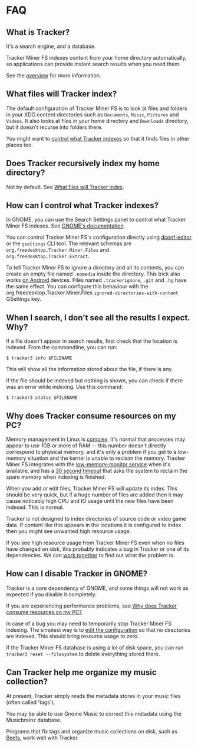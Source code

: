 # FAQ

## What is Tracker?

It's a search engine, and a database.

Tracker Miner FS indexes content from your home directory automatically, so
applications can provide instant search results when you need them.

See the [overview](overview) for more information.

## What files will Tracker index?

The default configuration of Tracker Miner FS is to look at files and folders
in your XDG content directories such as `Documents`, `Music`, `Pictures` and
`Videos`.  It also looks at files in your home directory and `Downloads`
directory, but it doesn't recurse into folders there.

You might want to [control what Tracker indexes] so that it finds files in
other places too.

## Does Tracker recursively index my home directory?

Not by default. See [What files will Tracker index](#what-files-will-tracker-index).

## How can I control what Tracker indexes?

In GNOME, you can use the Search Settings panel to control what Tracker
Miner FS indexes. See [GNOME's
documentation](https://help.gnome.org/users/gnome-help/unstable/files-search.html.en).

You can control Tracker Miner FS's configuration directly using
[dconf-editor](https://wiki.gnome.org/Apps/DconfEditor) or the `gsettings` CLI
tool.
The relevant schemas are `org.freedesktop.Tracker.Miner.Files` and
`org.freedesktop.Tracker.Extract`.

To tell Tracker Miner FS to ignore a directory and all its contents, you can
create an empty file named `.nomedia` inside the directory. This trick also
works [on Android](https://www.lifewire.com/nomedia-file-4172882) devices.
Files named `.trackerignore`, `.git` and `.hg` have the same effect. You can
configure this behaviour with the org.freedesktop.Tracker.Miner.Files
`ignored-directories-with-content` GSettings key.

## When I search, I don't see all the results I expect. Why?

If a file doesn't appear in search results, first check that the location is
indexed. From the commandline, you can run:

    $ tracker3 info $FILENAME

This will show all the information stored about the file, if there is any.

If the file should be indexed but nothing is shown, you can check
if there was an error while indexing. Use this command:

    $ tracker3 status $FILENAME

## Why does Tracker consume resources on my PC?

Memory management in Linux is [complex](http://opsmonkey.blogspot.com/2007/01/linux-memory-overcommit.html).
It's normal that processes may appear to use 1GB or more of RAM -- this number
doesn't directly correspond to physical memory, and it's only a problem if you
get to a low-memory situation and the kernel is unable to
reclaim the memory. Tracker Miner FS integrates with the [low-memory-monitor service](https://www.hadess.net/2019/08/low-memory-monitor-new-project.html)
when it's available, and has a [30 second timeout](https://gitlab.gnome.org/GNOME/tracker-miners/-/commit/ccb0b4ebbff4dfacf17ea67ce56bb27c39741811)
that asks the system to reclaim the spare memory when indexing is finished.

When you add or edit files, Tracker Miner FS will update its index. This should
be very quick, but if a huge number of files are added then it may cause
noticably high CPU and IO usage until the new files have been indexed. This is
normal.

Tracker is not designed to index directories of source code or video game data.
If content like this appears in the locations it is configured to index
then you might see unwanted high resource usage.

If you see high resource usage from Tracker Miner FS even when no files have
changed on disk, this probably indicates a bug in Tracker or one of its
dependencies.  We can [work together](community) to find out what the problem is.

## How can I disable Tracker in GNOME?

Tracker is a core dependency of GNOME, and some things will not work as
expected if you disable it completely.

If you are experiencing performance problems, see [Why does Tracker consume
resources on my PC?](#why-does-tracker-consume-resources-on-my-pc).

In case of a bug you may need to temporarily stop Tracker Miner FS indexing.
The simplest way is to [edit the
configuration](#how-can-i-control-what-tracker-indexes) so that no directories
are indexed. This should bring resource usage to zero.

If the Tracker Miner FS database is using a lot of disk space, you can run
`tracker3 reset --filesystem` to delete everything stored there.

## Can Tracker help me organize my music collection?

At present, Tracker simply reads the metadata stores in your music files (often
called 'tags').

You may be able to use Gnome Music to correct this metadata using the
Musicbrainz database.

Programs that fix tags and organize music collections on disk, such as
[Beets](http://beets.io/), work well with Tracker.

[control what Tracker indexes]: #how-can-i-control-what-tracker-indexes
